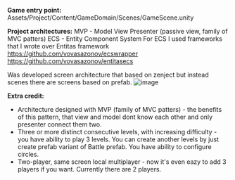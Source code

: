 **Game entry point:** 
Assets/Project/Content/GameDomain/Scenes/GameScene.unity

**Project architectures:**
MVP - Model View Presenter (passive view, family of MVC patters)
ECS - Entity Component System
For ECS I used frameworks that I wrote over Entitas framework
https://github.com/vovasazonov/ecswrapper
https://github.com/vovasazonov/entitasecs

Was developed screen architecture that based on zenject but instead scenes there are screens based on prefab.
![image](https://github.com/vovasazonov/CommiunixTest/assets/48253536/e1e5c291-5666-4b39-ae42-295d1c20d953)

**Extra credit:**
- Architecture designed with MVP (family of MVC patters) - the benefits of this pattern, that view and model dont know each other and only presenter connect them two.
- Three or more distinct consecutive levels, with increasing difficulty - you have ability to play 3 levels. You can create another levels by just create prefab variant of Battle prefab. You have ability to configure circles.
- Two-player, same screen local multiplayer - now it's even eazy to add 3 players if you want. Currently there are 2 players.



